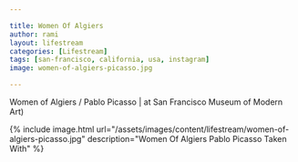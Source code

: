 ```yaml
---

title: Women Of Algiers
author: rami
layout: lifestream
categories: [Lifestream]
tags: [san-francisco, california, usa, instagram]
image: women-of-algiers-picasso.jpg

---
```


Women of Algiers / Pablo Picasso | at San Francisco Museum of Modern Art)

{% include image.html url="/assets/images/content/lifestream/women-of-algiers-picasso.jpg" description="Women Of Algiers Pablo Picasso Taken With" %}
